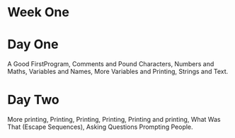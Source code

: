 # Week One
# Day One
A Good FirstProgram,
Comments and Pound Characters,
Numbers and Maths,
Variables and Names,
More Variables and Printing,
Strings and Text.

# Day Two
More printing,
Printing, Printing,
Printing, Printing and printing,
What Was That (Escape Sequences),
Asking Questions
Prompting People.